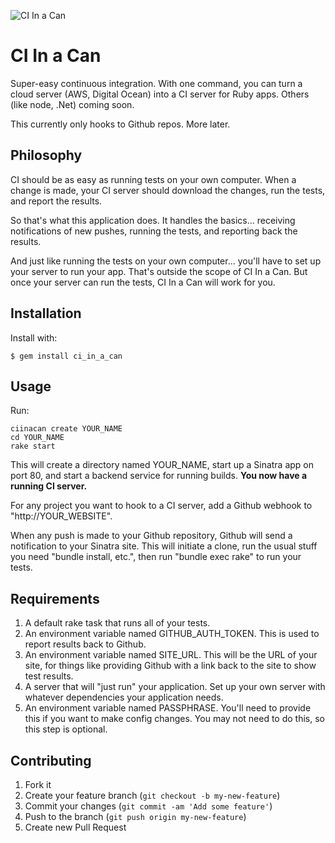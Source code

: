 ![CI In a Can](https://raw.github.com/darrencauthon/ci_in_a_can/master/assets/smalllogo.png)

# CI In a Can

Super-easy continuous integration.  With one command, you can turn a cloud server (AWS, Digital Ocean) into a CI server for Ruby apps. Others (like node, .Net) coming soon.

This currently only hooks to Github repos.  More later.

## Philosophy

CI should be as easy as running tests on your own computer.  When a change is made, your CI server should download the changes, run the tests, and report the results.

So that's what this application does.  It handles the basics... receiving notifications of new pushes, running the tests, and reporting back the results.  

And just like running the tests on your own computer... you'll have to set up your server to run your app.  That's outside the scope of CI In a Can.  But once your server can run the tests, CI In a Can will work for you.

## Installation

Install with:

    $ gem install ci_in_a_can

## Usage

Run:

````
ciinacan create YOUR_NAME
cd YOUR_NAME
rake start
````

This will create a directory named YOUR_NAME, start up a Sinatra app on port 80, and start a backend service for running builds.  **You now have a running CI server.**

For any project you want to hook to a CI server, add a Github webhook to "http://YOUR_WEBSITE".  

When any push is made to your Github repository, Github will send a notification to your Sinatra site.  This will initiate a clone, run the usual stuff you need "bundle install, etc.", then run "bundle exec rake" to run your tests.

## Requirements

1.  A default rake task that runs all of your tests.
2.  An environment variable named GITHUB_AUTH_TOKEN.  This is used to report results back to Github.
3.  An environment variable named SITE_URL.  This will be the URL of your site, for things like providing Github with a link back to the site to show test results.
4.  A server that will "just run" your application.  Set up your own server with whatever dependencies your application needs.  
5.  An environment variable named PASSPHRASE. You'll need to provide this if you want to make config changes. You may not need to do this, so this step is optional.


## Contributing

1. Fork it
2. Create your feature branch (`git checkout -b my-new-feature`)
3. Commit your changes (`git commit -am 'Add some feature'`)
4. Push to the branch (`git push origin my-new-feature`)
5. Create new Pull Request
